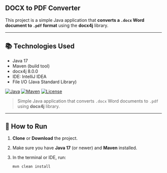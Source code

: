 ## DOCX to PDF Converter

This project is a simple Java application that **converts a `.docx` Word document to `.pdf` format** using the **docx4j** library.

----

## 📚 Technologies Used

- Java 17
- Maven (build tool)
- docx4j 8.0.0
- IDE: IntelliJ IDEA 
- File I/O (Java Standard Library)

  
[![Java](https://img.shields.io/badge/Java-17+-blue.svg)](https://adoptopenjdk.net/)
[![Maven](https://img.shields.io/badge/Maven-Build-Passing-brightgreen.svg)](https://maven.apache.org/)
[![License](https://img.shields.io/badge/License-MIT-lightgrey.svg)](LICENSE)

> Simple Java application that converts `.docx` Word documents to `.pdf` using **docx4j** library.

---

## 🚀 How to Run

1. **Clone** or **Download** the project.
2. Make sure you have **Java 17** (or newer) and **Maven** installed.
3. In the terminal or IDE, run:

   ```bash
   mvn clean install
   ```


